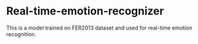 # Real-time-emotion-recognizer
This is a model trained on FER2013 dataset and used for real-time emotion recognition.
